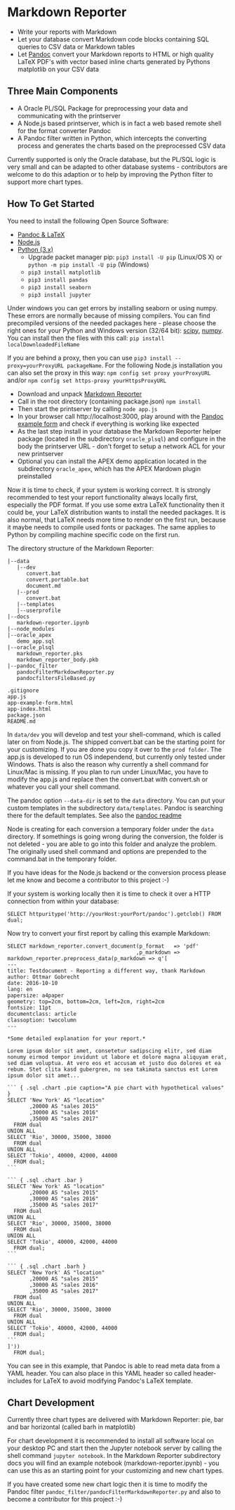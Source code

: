 # Markdown Reporter

- Write your reports with Markdown
- Let your database convert Markdown code blocks containing SQL queries to CSV data or Markdown tables
- Let [Pandoc](http://pandoc.org/) convert your Markdown reports to HTML or high quality LaTeX PDF's with vector based inline charts generated by Pythons matplotlib on your CSV data

## Three Main Components

- A Oracle PL/SQL Package for preprocessing your data and communicating with the printserver
- A Node.js based printserver, which is in fact a web based remote shell for the format converter Pandoc
- A Pandoc filter written in Python, which intercepts the converting process and generates the charts based on the preprocessed CSV data

Currently supported is only the Oracle database, but the PL/SQL logic is very small and can be adapted to other database systems - contributors are welcome to do this adaption or to help by improving the Python filter to support more chart types.

## How To Get Started

You need to install the following Open Source Software:

- [Pandoc & LaTeX](http://pandoc.org/installing.html)
- [Node.js](https://nodejs.org/en/download/)
- [Python (3.x)](https://www.python.org/downloads/)
    - Upgrade packet manager pip: `pip3 install -U pip` (Linux/OS X) or `python -m pip install -U pip` (Windows)
    - `pip3 install matplotlib`
    - `pip3 install pandas`
    - `pip3 install seaborn`
    - `pip3 install jupyter`

Under windows you can get errors by installing seaborn or using numpy. These errors are normally because of missing compilers. You can find precompiled versions of the needed packages here - please choose the right ones for your Python and Windows version (32/64 bit): [scipy](http://www.lfd.uci.edu/~gohlke/pythonlibs/#scipy), [numpy](http://www.lfd.uci.edu/~gohlke/pythonlibs/#numpy). You can install then the files with this call: `pip install localDownloadedFileName`

If you are behind a proxy, then you can use `pip3 install --proxy=yourProxyURL packageName`. For the following Node.js installation you can also set the proxy in this way: `npm config set proxy yourProxyURL` and/or `npm config set https-proxy yourHttpsProxyURL`

- Download and unpack [Markdown Reporter](https://github.com/ogobrecht/markdown-reporter/releases/latest)
- Call in the root directory (containing package.json) `npm install`
- Then start the printserver by calling `node app.js`
- In your browser call http://localhost:3000, play around with the [Pandoc example form](http://localhost:3000/pandoc/example-form) and check if everything is working like expected
- As the last step install in your database the Markdown Reporter helper package (located in the subdirectory `oracle_plsql`) and configure in the body the printserver URL - don't forget to setup a network ACL for your new printserver
- Optional you can install the APEX demo application located in the subdirectory `oracle_apex`, which has the APEX Mardown plugin preinstalled

Now it is time to check, if your system is working correct. It is strongly recommended to test your report functionality always locally first, especially the PDF format. If you use some extra LaTeX functionality then it could be, your LaTeX distribution wants to install the needed packages. It is also normal, that LaTeX needs more time to render on the first run, because it maybe needs to compile used fonts or packages. The same applies to Python by compiling machine specific code on the first run.

The directory structure of the Markdown Reporter:

```
|--data
   |--dev
      convert.bat
      convert.portable.bat
      document.md
   |--prod
      convert.bat
   |--templates
   |--userprofile
|--docs
   markdown-reporter.ipynb
|--node_modules
|--oracle_apex
   demo_app.sql
|--oracle_plsql
   markdown_reporter.pks
   markdown_reporter_body.pkb
|--pandoc_filter
   pandocFilterMarkdownReporter.py
   pandocfiltersFileBased.py

.gitignore
app.js
app-example-form.html
app-index.html
package.json
README.md
```

In `data/dev` you will develop and test your shell-command, which is called later on from Node.js. The shipped convert.bat can be the starting point for your customizing. If you are done you copy it over to the `prod folder`. The app.js is developed to run OS independend, but currently only tested under Windows. Thats is also the reason why currently a shell command for Linux/Mac is missing. If you plan to run under Linux/Mac, you have to modify the app.js and replace then the convert.bat with convert.sh or whatever you call your shell command.

The pandoc option `--data-dir` is set to the `data` directory. You can put your custom templates in the subdirectory `data/templates`. Pandoc is searching there for the default templates. See also the [pandoc readme](http://pandoc.org/README.html#general-options)

Node is creating for each conversion a temporary folder under the `data` directory. If somethings is going wrong during the conversion, the folder is not deleted - you are able to go into this folder and analyze the problem. The originally used shell command and options are prepended to the command.bat in the temporary folder.

If you have ideas for the Node.js backend or the conversion process please let me know and become a contributor to this project :-)

If your system is working locally then it is time to check it over a HTTP connection from within your database:

```
SELECT httpuritype('http://yourHost:yourPort/pandoc').getclob() FROM dual;
```

Now try to convert your first report by calling this example Markdown:

    SELECT markdown_reporter.convert_document(p_format   => 'pdf'
                                             ,p_markdown => markdown_reporter.preprocess_data(p_markdown => q'[
    ---
    title: Testdocument - Reporting a different way, thank Markdown
    author: Ottmar Gobrecht
    date: 2016-10-10
    lang: en
    papersize: a4paper
    geometry: top=2cm, bottom=2cm, left=2cm, right=2cm
    fontsize: 11pt
    documentclass: article
    classoption: twocolumn
    ---

    *Some detailed explanation for your report.*

    Lorem ipsum dolor sit amet, consetetur sadipscing elitr, sed diam nonumy eirmod tempor invidunt ut labore et dolore magna aliquyam erat, sed diam voluptua. At vero eos et accusam et justo duo dolores et ea rebum. Stet clita kasd gubergren, no sea takimata sanctus est Lorem ipsum dolor sit amet...

    ``` { .sql .chart .pie caption="A pie chart with hypothetical values" }
    SELECT 'New York' AS "location"
           ,20000 AS "sales 2015"
           ,30000 AS "sales 2016"
           ,35000 AS "sales 2017"
      FROM dual
    UNION ALL
    SELECT 'Rio', 30000, 35000, 38000
      FROM dual
    UNION ALL
    SELECT 'Tokio', 40000, 42000, 44000
      FROM dual;
    ```

    ``` { .sql .chart .bar }
    SELECT 'New York' AS "location"
           ,20000 AS "sales 2015"
           ,30000 AS "sales 2016"
           ,35000 AS "sales 2017"
      FROM dual
    UNION ALL
    SELECT 'Rio', 30000, 35000, 38000
      FROM dual
    UNION ALL
    SELECT 'Tokio', 40000, 42000, 44000
      FROM dual;
    ```

    ``` { .sql .chart .barh }
    SELECT 'New York' AS "location"
           ,20000 AS "sales 2015"
           ,30000 AS "sales 2016"
           ,35000 AS "sales 2017"
      FROM dual
    UNION ALL
    SELECT 'Rio', 30000, 35000, 38000
      FROM dual
    UNION ALL
    SELECT 'Tokio', 40000, 42000, 44000
      FROM dual;
    ```
    ]'))
      FROM dual;

You can see in this example, that Pandoc is able to read meta data from a YAML header. You can also place in this YAML header so called header-includes for LaTeX to avoid modifying Pandoc's LaTeX template.

## Chart Development

Currently three chart types are delivered with Markdown Reporter: pie, bar and bar horizontal (called barh in matplotlib)

For chart development it is recommended to install all software local on your desktop PC and start then the Jupyter notebook server by calling the shell command `jupyter notebook`. In the Markdown Reporter subdirectory docs you will find an example notebook (markdown-reporter.ipynb) - you can use this as an starting point for your customizing and new chart types.

If you have created some new chart logic then it is time to modify the Pandoc filter `pandoc_filter/pandocFilterMarkdownReporter.py` and also to become a contributor for this project :-)
